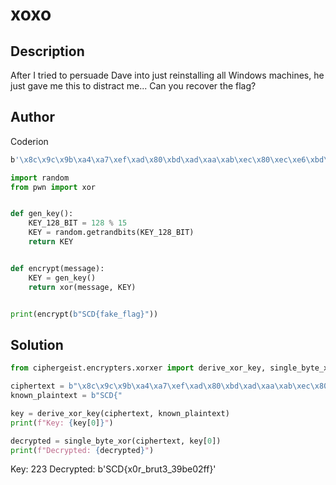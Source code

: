 # xoxo
## Description
After I tried to persuade Dave into just reinstalling all Windows machines, he just gave me this to distract me... Can you recover the flag?

## Author
Coderion

```bash
b'\x8c\x9c\x9b\xa4\xa7\xef\xad\x80\xbd\xad\xaa\xab\xec\x80\xec\xe6\xbd\xba\xef\xed\xb9\xb9\xa2'
```

```python
import random
from pwn import xor


def gen_key():
    KEY_128_BIT = 128 % 15
    KEY = random.getrandbits(KEY_128_BIT)
    return KEY


def encrypt(message):
    KEY = gen_key()
    return xor(message, KEY)


print(encrypt(b"SCD{fake_flag}"))
```

## Solution

```python
from ciphergeist.encrypters.xorxer import derive_xor_key, single_byte_xor

ciphertext = b"\x8c\x9c\x9b\xa4\xa7\xef\xad\x80\xbd\xad\xaa\xab\xec\x80\xec\xe6\xbd\xba\xef\xed\xb9\xb9\xa2"
known_plaintext = b"SCD{"

key = derive_xor_key(ciphertext, known_plaintext)
print(f"Key: {key[0]}")

decrypted = single_byte_xor(ciphertext, key[0])
print(f"Decrypted: {decrypted}")
```

Key: 223
Decrypted: b'SCD{x0r_brut3_39be02ff}'
